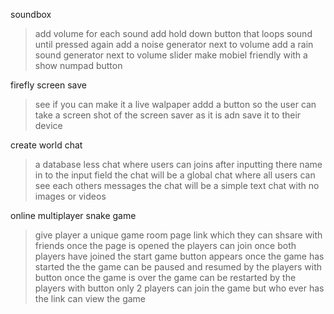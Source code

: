 soundbox
> add volume for each sound
> add hold down button that loops sound until pressed again
> add a noise generator next to volume
> add a rain sound generator next to volume slider
> make mobiel friendly with a show numpad button

firefly screen save
> see if you can make it a live walpaper
> addd a button so the user can take a screen shot of the screen saver as it is adn save it to their device

create world chat
> a database less chat where users can joins after inputting there name in to the input field
> the chat will be a global chat where all users can see each others messages
> the chat will be a simple text chat with no images or videos

online multiplayer snake game
> give player a unique game room page link which they can shsare with friends
> once the page is opened the players can join 
> once both players have joined the start game button appears
> once the game has started the the game can be paused and resumed by the players with button
> once the game is over the game can be restarted by the players with button
> only 2 players can join the game but who ever has the link can view the game